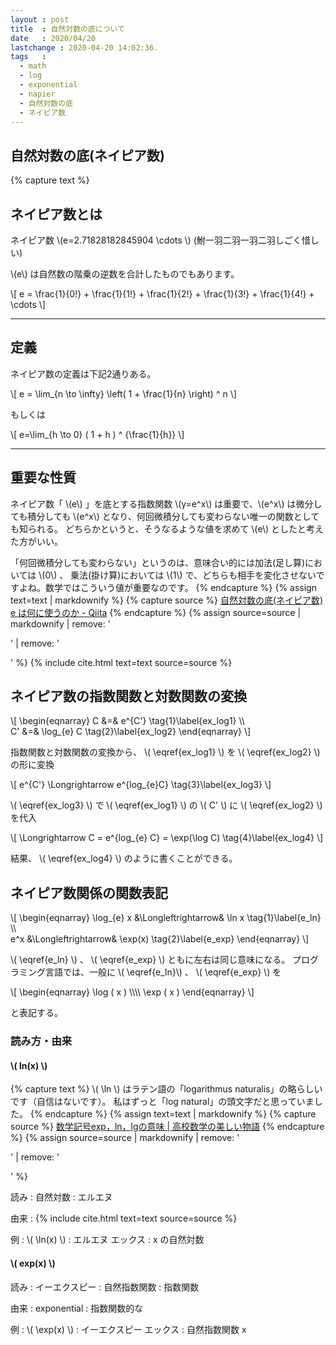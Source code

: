 ```yaml
---
layout : post
title  : 自然対数の底について
date   : 2020/04/20
lastchange : 2020-04-20 14:02:36.
tags   :
  - math
  - log
  - exponential
  - napier
  - 自然対数の底
  - ネイピア数
---
```


## 自然対数の底(ネイピア数)

{% capture text %}

## ネイピア数とは

ネイピア数 \\(e=2.71828182845904 \cdots \\) (鮒一羽二羽一羽二羽しごく惜しい)

\\(e\\) は自然数の階乗の逆数を合計したものでもあります。

\\[
e = \frac{1}{0!} + \frac{1}{1!} + \frac{1}{2!} + \frac{1}{3!} + \frac{1}{4!} + \cdots
\\]

---

## 定義


ネイピア数の定義は下記2通りある。

\\[
e = \lim_{n \to \infty} \left( 1 + \frac{1}{n} \right) ^ n
\\]

もしくは

\\[
e=\lim_{h \to 0} ( 1 + h ) ^ {\frac{1}{h}}
\\]

---

## 重要な性質

ネイピア数「 \\(e\\) 」を底とする指数関数 \\(y=e^x\\) は重要で、\\(e^x\\) は微分しても積分しても \\(e^x\\) となり、何回微積分しても変わらない唯一の関数としても知られる。
どちらかというと、そうなるような値を求めて \\(e\\) としたと考えた方がいい。

「何回微積分しても変わらない」というのは、意味合い的には加法(足し算)においては \\(0\\) 、
乗法(掛け算)においては \\(1\\) で、どちらも相手を変化させないですよね。数学ではこういう値が重要なのです。
{% endcapture %}
{% assign text=text | markdownify %}
{% capture source %}
[自然対数の底(ネイピア数) e は何に使うのか - Qiita](https://qiita.com/yaju/items/093854baa667a40f9e04)
{% endcapture %}
{% assign source=source | markdownify | remove: '<p>' | remove: '</p>' %}
{% include cite.html text=text source=source %}


## ネイピア数の指数関数と対数関数の変換

\\[ 
\begin{eqnarray}
C  &=& e^{C'}     \tag{1}\label{ex_log1} \\\\\
C' &=& \log_{e} C \tag{2}\label{ex_log2}
\end{eqnarray}
\\]

指数関数と対数関数の変換から、 \\( \eqref{ex_log1} \\) を \\( \eqref{ex_log2} \\) の形に変換

\\[
e^{C'} \Longrightarrow e^{log_{e}C} \tag{3}\label{ex_log3}
\\]

\\( \eqref{ex_log3} \\) で \\( \eqref{ex_log1} \\) の \\( C' \\) に \\( \eqref{ex_log2} \\) を代入

\\[
\Longrightarrow C = e^{log_{e} C} = \exp(\log C) \tag{4}\label{ex_log4}
\\]

結果、 \\( \eqref{ex_log4} \\) のように書くことができる。



## ネイピア数関係の関数表記

\\[
\begin{eqnarray}
  \log_{e} x &\Longleftrightarrow& \ln x   \tag{1}\label{e_ln} \\\\\
         e^x &\Longleftrightarrow& \exp(x) \tag{2}\label{e_exp}
\end{eqnarray}
\\]

\\(  \eqref{e_ln} \\) 、 \\( \eqref{e_exp} \\) ともに左右は同じ意味になる。 
プログラミング言語では、一般に \\( \eqref{e_ln}\\) 、 \\( \eqref{e_exp} \\) を

\\[
\begin{eqnarray}
  \log ( x ) \\\\\\\\
  \exp ( x )
\end{eqnarray}
\\]

と表記する。

### 読み方・由来

#### \\( ln(x) \\)

{% capture text %}
\\( \ln \\) はラテン語の「logarithmus naturalis」の略らしいです（自信はないです）。
私はずっと「log natural」の頭文字だと思っていました。
{% endcapture %}
{% assign text=text | markdownify %}
{% capture source %}
[数学記号exp，ln，lgの意味 \| 高校数学の美しい物語](https://mathtrain.jp/explnlg)
{% endcapture %}
{% assign source=source | markdownify | remove: '<p>' | remove: '</p>' %}


読み
: 自然対数
: エルエヌ

由来
: {% include cite.html text=text source=source %}

例
: \\( \ln(x) \\)
    : エルエヌ エックス
    : x の自然対数


#### \\( exp(x) \\)

読み
: イーエクスピー
: 自然指数関数
: 指数関数

由来
: exponential 
    : 指数関数的な

例
: \\( \exp(x) \\)
    : イーエクスピー エックス
    : 自然指数関数 x 


